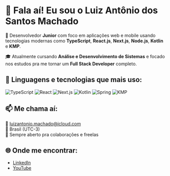 # 👋 Fala aí! Eu sou o Luiz Antônio dos Santos Machado

🎯 Desenvolvedor **Junior** com foco em aplicações web e mobile usando tecnologias modernas como **TypeScript**, **React.js**, **Next.js**, **Node.js**, **Kotlin** e **KMP**.

🎓 Atualmente cursando **Análise e Desenvolvimento de Sistemas** e focado nos estudos pra me tornar um **Full Stack Developer** completo.

## 🧠 Linguagens e tecnologias que mais uso:

![TypeScript](https://img.shields.io/badge/-TypeScript-3178C6?style=for-the-badge&logo=typescript&logoColor=white)
![React](https://img.shields.io/badge/-React-20232A?style=for-the-badge&logo=react&logoColor=61DAFB)
![Next.js](https://img.shields.io/badge/-Next.js-000000?style=for-the-badge&logo=nextdotjs&logoColor=white)
![Kotlin](https://img.shields.io/badge/-Kotlin-7F52FF?style=for-the-badge&logo=kotlin&logoColor=white)
![Spring](https://img.shields.io/badge/-Spring-6DB33F?style=for-the-badge&logo=spring&logoColor=white)
![KMP](https://img.shields.io/badge/-Kotlin%20Multiplatform-0095D5?style=for-the-badge&logo=kotlin&logoColor=white)


## 📫 Me chama aí:

📧 luizantonio.machado@icloud.com  
📍 Brasil (UTC-3)  
🚀 Sempre aberto pra colaborações e freelas

## 🌐 Onde me encontrar:

- [LinkedIn](https://www.linkedin.com/in/luiz-ant%C3%B4nio-dos-santos-machado-393bb314b/)  
- [YouTube](https://www.youtube.com/@luizmachadodev)
